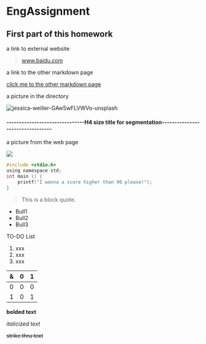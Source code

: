 # EngAssignment
## First part of this homework

a link to external website

> www.baidu.com



a link to the other markdown page

[click me to the other markdown page](C:\Users\huawei\CS_Prof_ENG\SecondPage.md)



a picture in the directory

![jessica-weiller-GAw5wFLVWVo-unsplash](README.assets/jessica-weiller-GAw5wFLVWVo-unsplash.jpg)

#### -------------------------------H4 size title for segmentation---------------------------------

a picture from the web page

![](https://www.bing.com/images/search?view=detailV2&ccid=piAMkLAj&id=154F1FDF60703E1B3EE99940BEE27193C18283D5&thid=OIP.piAMkLAjuBhL3mIPbPgROgHaDm&mediaurl=https%3a%2f%2fwww.thesoftwarereport.com%2fwp-content%2fuploads%2f2019%2f06%2fgithub2.jpeg&exph=972&expw=2000&q=github+&simid=607992418013435697&ck=2F5EEC599744B6451C2B9A21601DEA1A&selectedIndex=8&FORM=IRPRST)



``` C
#include <stdio.h>
using namespace std;
int main () {
    printf("I wanna a score higher than 90 please!");
}
```



> This is a block quote.

- Bull1
- Bull2
- Bull3

TO-DO List

1. xxx
2. xxx
3. xxx

| &    | 0    | 1    |
| ---- | ---- | ---- |
| 0    | 0    | 0    |
| 1    | 0    | 1    |

**bolded text**

*italicized text*

 ~~strike thru text~~

